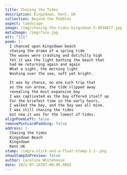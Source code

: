 ```yaml
---
title: Chasing the Tides
description: Kingsdown, Kent, UK
collection: Beyond the Pebbles
aspect: landscape
image: /img/chasing-the-tides-kingsdown-5-5038877.jpg
metaImage: /img/face.jpg
alt: "111"
poem: |-
  I chanced upon Kingsdown beach 
  chasing the drama of a spring tide
  The waves were crashing and dutifully high 
  Yet it was the light bathing the beach that
  had me returning again and again
  What a sight, the morning light
  Washing over the sea, soft yet bright.

  It was by chance, on one such trip that
  as the sun arose, the tide slipped away 
  revealing the most expansive bay
  I was captivated as the bay offered itself up
  For the briefest time in the early hours,
  I walked the bay, and the bay was all mine.
  I was still chasing the tides
  but now it was for the lowest of tides.
alignPoemLeft: false
removePostcardPadding: false
address: |-
  Chasing the tides
  Kingsdown Beach
  Kingsdown
  Kent UK
stamp: /img/a-stick-and-a-float-stamp-1-1-.png
showStampInPreview: false
author: Caroline Whitehouse
date: 2023-07-16T07:00:00.000Z
---
```

